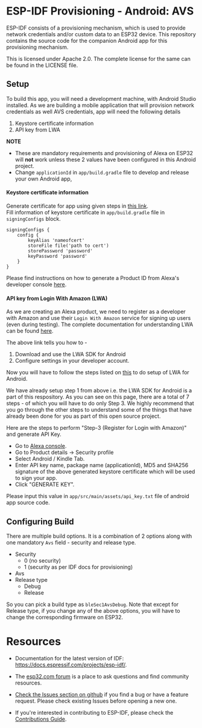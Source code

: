 # ESP-IDF Provisioning - Android: AVS

ESP-IDF consists of a provisioning mechanism, which is used to provide network credentials and/or custom data to an ESP32 device.
This repository contains the source code for the companion Android app for this provisioning mechanism.

This is licensed under Apache 2.0. The complete license for the same can be found in the LICENSE file.

## Setup

To build this app, you will need a development machine, with Android Studio installed.
As we are building a mobile application that will provision network credentials as well AVS credentials, app will need the following details

1. Keystore certificate information 
2. API key from LWA

**NOTE**
- These are mandatory requirements and provisioning of Alexa on ESP32 will **not** work unless these 2 values have been configured in this Android project.
- Change `applicationId` in `app/build.gradle` file to develop and release your own Android app,  

#### Keystore certificate information  
Generate certificate for app using given steps in [this link](https://developer.android.com/studio/publish/app-signing#generate-key).  
Fill information of keystore certificate in `app/build.gradle` file in `signingConfigs` block.
```
signingConfigs {
	config {
		keyAlias 'nameofcert'
		storeFile file('path to cert')
		storePassword 'password'
		keyPassword 'password'
	}
}
```
Please find instructions on how to generate a Product ID from Alexa's developer console [here](https://github.com/alexa/avs-device-sdk/wiki/Create-Security-Profile).

#### API key from Login With Amazon (LWA)
As we are creating an Alexa product, we need to register as a developer with Amazon and use their `Login With Amazon` service for signing up users (even during testing). The complete documentation for understanding LWA can be found [here](https://developer.amazon.com/docs/login-with-amazon/documentation-overview.html).

The above link tells you how to - 
1. Download and use the LWA SDK for Android
2. Configure settings in your developer account.

Now you will have to follow the steps listed on [this](https://developer.amazon.com/docs/login-with-amazon/android-docs.html#getting-started) to do setup of LWA for Android.

We have already setup step 1 from above i.e. the LWA SDK for Android is a part of this respository. As you can see on this page, there are a total of 7 steps - of which you will have to do only Step 3. We highly recommend that you go through the other steps to understand some of the things that have already been done for you as part of this open source project.  

Here are the steps to perform "Step-3 (Register for Login with Amazon)" and generate API Key.

- Go to [Alexa console](https://developer.amazon.com/alexa/console/avs/home).
- Go to Product details -> Security profile
- Select Android / Kindle Tab.
- Enter API key name, package name (applicationId), MD5 and SHA256 signature of the above generated keystore certificate which will be used to sign your app.
- Click "GENERATE KEY".

Please input this value in `app/src/main/assets/api_key.txt` file of android app source code.

## Configuring Build

There are multiple build options. It is a combination of 2 options along with one mandatory `Avs` field -  security and release type.

- Security
  - 0 (no security)
  - 1 (security as per IDF docs for provisioning)
- Avs
- Release type
  - Debug
  - Release

So you can pick a build type as `bleSec1AvsDebug`. Note that except for Release type, if you change any of the above options, you will have to change the corresponding firmware on ESP32.

# Resources

* Documentation for the latest version of IDF: https://docs.espressif.com/projects/esp-idf/.

* The [esp32.com forum](https://esp32.com/) is a place to ask questions and find community resources.

* [Check the Issues section on github](https://github.com/espressif/esp-idf-provisioning-android/issues) if you find a bug or have a feature request. Please check existing Issues before opening a new one.

* If you're interested in contributing to ESP-IDF, please check the [Contributions Guide](https://docs.espressif.com/projects/esp-idf/en/latest/contribute/index.html).
